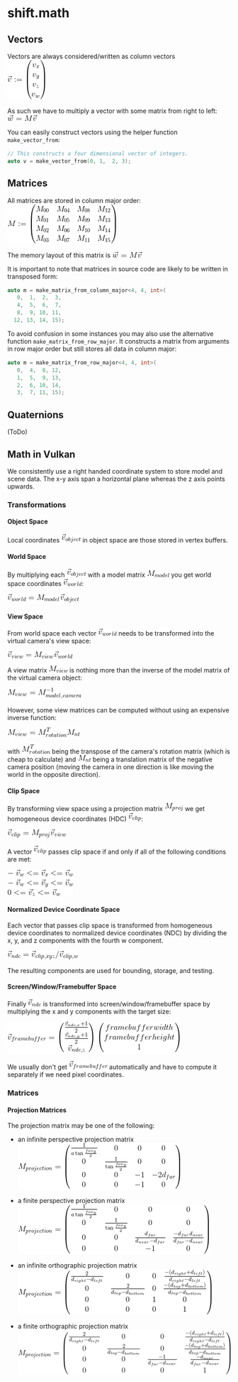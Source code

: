 # shift.math

## Vectors

Vectors are always considered/written as column vectors  
![\vec{v} := \begin{pmatrix} v_{x} \\ v_{y} \\ v_{z} \\ v_{w} \end{pmatrix}](vector.gif)

As such we have to multiply a vector with some matrix from right to left:
![\vec{w} = M \vec{v}](mul_matrix_vector.gif)

You can easily construct vectors using the helper function `make_vector_from`:
```c++
// This constructs a four dimensional vector of integers.
auto v = make_vector_from(0, 1,  2, 3);
```

## Matrices

All matrices are stored in column major order:  
![M := \begin{pmatrix} M_{00} & M_{04} & M_{08} & M_{12} \\ M_{01} & M_{05} & M_{09} & M_{13} \\ M_{02} & M_{06} & M_{10} & M_{14} \\ M_{03} & M_{07} & M_{11} & M_{15} \end{pmatrix}](matrix_column_major.gif)

The memory layout of this matrix is ![\begin{bmatrix} M_{00} & M_{01} & M_{02} & M_{03} & M_{04} & \cdots & M_{14} & M_{15} \end{bmatrix}](mul_matrix_vector.gif)

It is important to note that matrices in source code are likely to be written in transposed form:
```c++
auto m = make_matrix_from_column_major<4, 4, int>(
   0,  1,  2,  3,
   4,  5,  6,  7,
   8,  9, 10, 11,
  12, 13, 14, 15);
```
To avoid confusion in some instances you may also use the alternative function `make_matrix_from_row_major`. It constructs a matrix from arguments in row major order but still stores all data in column major:
```c++
auto m = make_matrix_from_row_major<4, 4, int>(
   0,  4,  8, 12,
   1,  5,  9, 13,
   2,  6, 10, 14,
   3,  7, 11, 15);
```

## Quaternions

(ToDo)

## Math in Vulkan

We consistently use a right handed coordinate system to store model and scene data. The x-y axis span a horizontal plane whereas the z axis points upwards.
### Transformations

#### Object Space
Local coordinates ![\vec{v}_{object}](v_object.gif) in object space are those stored in vertex buffers.

#### World Space
By multiplying each ![\vec{v}_{object}](v_object.gif) with a model matrix ![M_{model}](m_model.gif) you get world space coordinates ![\vec{v}_{world}](v_world.gif):

![\vec{v}_{world} = M_{model} \vec{v}_{object}](m_model_times_v_object.gif)

#### View Space
From world space each vector ![\vec{v}_{world}](v_world.gif) needs to be transformed into the virtual camera's view space:

![\vec{v}_{view} = M_{view} \vec{v}_{world}](m_view_times_v_world.gif)

A view matrix ![M_{view}](m_view.gif) is nothing more than the inverse of the model matrix of the virtual camera object:

![M_{view} = M_{model,camera}^{-1}](m_view_1.gif)

However, some view matrices can be computed without using an expensive inverse function:

![M_{view} = M_{rotation}^T M_{nt}](m_view_2.gif)

with ![M_{rotation}^T](m_rot_transpose.gif) being the transpose of the camera's rotation matrix (which is cheap to calculate) and ![M_{nt}](m_nt.gif) being a translation matrix of the negative camera position (moving the camera in one direction is like moving the world in the opposite direction).

#### Clip Space
By transforming view space using a projection matrix ![M_{proj}](m_proj.gif) we get homogeneous device coordinates (HDC) ![\vec{v}_{clip}](v_clip.gif):

![\vec{v}_{clip} = M_{proj} \vec{v}_{view}](v_clip_1.gif)

A vector ![\vec{v}_{clip}](v_clip.gif) passes clip space if and only if all of the following conditions are met:

![\\ -\vec{v}_w <= \vec{v}_x <= \vec{v}_w \\ -\vec{v}_w <= \vec{v}_y <= \vec{v}_w \\ 0 <= \vec{v}_z <= \vec{v}_w](v_clip_conditions.gif)

#### Normalized Device Coordinate Space
Each vector that passes clip space is transformed from homogeneous device coordinates to normalized device coordinates (NDC) by dividing the x, y, and z components with the fourth w component.

![\vec{v}_{ndc} = \vec{v}_{clip,xyz} / \vec{v}_{clip,w}](v_ndc_1.gif)

The resulting components are used for bounding, storage, and testing.

#### Screen/Window/Framebuffer Space
Finally ![\vec{v}_{ndc}](v_ndc.gif) is transformed into screen/window/framebuffer space by multiplying the x and y components with the target size:

![\vec{v}_{framebuffer} = \begin{pmatrix} \frac{\vec{v}_{ndc,x} + 1}{2} \\ \frac{\vec{v}_{ndc,y} + 1}{2} \\ \vec{v}_{ndc,z} \end{pmatrix} \begin{pmatrix} framebuffer{width} \\ framebuffer{height} \\ 1 \end{pmatrix}](v_framebuffer_1.gif)

We usually don't get ![\vec{v}_{framebuffer}](v_framebuffer.gif) automatically and have to compute it separately if we need pixel coordinates.

### Matrices

#### Projection Matrices
The projection matrix may be one of the following:

* an infinite perspective projection matrix  
![M_{projection} = \begin{pmatrix} \frac{1}{a\tan{\frac{fov_y}{2}}} & 0 & 0 & 0 \\ 0 & \frac{1}{\tan{\frac{fov_y}{2}}} & 0 & 0 \\ 0 & 0 & -1 & -2 d_{far} \\ 0 & 0 & -1 & 0 \end{pmatrix}](m_proj_1.gif)

* a finite perspective projection matrix  
![M_{projection} = \begin{pmatrix} \frac{1}{a\tan{\frac{fov_y}{2}}} & 0 & 0 & 0 \\ 0 & \frac{1}{\tan{\frac{fov_y}{2}}} & 0 & 0 \\ 0 & 0 & \frac{d_{far}}{d_{near}-d_{far}} & \frac{-d_{far} d_{near}}{d_{far}-d_{near}} \\ 0 & 0 & -1 & 0 \end{pmatrix}](m_proj_2.gif)

* an infinite orthographic projection matrix  
![M_{projection} = \begin{pmatrix} \frac{2}{d_{right}-d_{left}} & 0 & 0 & \frac{-(d_{right}+d_{left})}{d_{right}-d_{left}} \\ 0 & \frac{2}{d_{top}-d_{bottom}} & 0 & \frac{-(d_{top}+d_{bottom})}{d_{top}-d_{bottom}} \\ 0 & 0 & 1 & 0 \\ 0 & 0 & 0 & 1 \end{pmatrix}](m_proj_3.gif)

* a finite orthographic projection matrix  
![M_{projection} = \begin{pmatrix} \frac{2}{d_{right}-d_{left}} & 0 & 0 & \frac{-(d_{right}+d_{left})}{d_{right}-d_{left}} \\ 0 & \frac{2}{d_{top}-d_{bottom}} & 0 & \frac{-(d_{top}+d_{bottom})}{d_{top}-d_{bottom}} \\ 0 & 0 & \frac{-1}{d_{far}-d_{near}} & \frac{-d_{near}}{d_{far}-d_{near}} \\ 0 & 0 & 0 & 1 \end{pmatrix}](m_proj_4.gif)
